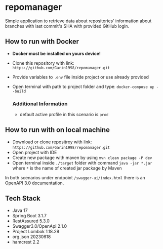 # repomanager

Simple application to retrieve data about repositories' information about branches with last commit's SHA with provided GitHub login.

## How to run with Docker
- **Docker must be installed on yours device!**
- Clone this repository with link: `https://github.com/Garin1998/repomanager.git`
- Provide variables to `.env` file inside project or use already provided
- Open terminal with path to project folder and type: `docker-compose up --build`

  ### Additional Information
    - default active profile in this scenario is `prod`

## How to run with on local machine
- Download or clone repositroy with link: `https://github.com/Garin1998/repomanager.git`
- Open project with IDE
- Create new package with maven by using `mvn clean package -P dev`
- Open terminal inside `./target` folder with command `java -jar *.jar` where `*` is the name of created jar package by Maven

In both scenarios under endpoint `/swagger-ui/index.html` there is an OpenAPI 3.0 documentation.

## Tech Stack
- Java 17
- Spring Boot 3.1.7
- RestAssured 5.3.0
- Swagger3.0/OpenApi 2.1.0
- Project Lombok 1.18.28
- org.json 20230618
- hamcrest 2.2